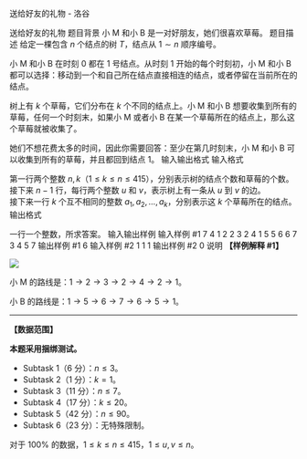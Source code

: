 



送给好友的礼物 - 洛谷














送给好友的礼物
题目背景
小 M 和小 B 是一对好朋友，她们很喜欢草莓。
题目描述
给定一棵包含 $n$ 个结点的树 $T$，结点从 $1 \sim n$ 顺序编号。

小 M 和小 B 在时刻 $0$ 都在 $1$ 号结点。从时刻 $1$ 开始的每个时刻初，小 M 和小 B 都可以选择：移动到一个和自己所在结点直接相连的结点，或者停留在当前所在的结点。

树上有 $k$ 个草莓，它们分布在 $k$ 个不同的结点上。小 M 和小 B 想要收集到所有的草莓，任何一个时刻末，如果小 M 或者小 B 在某一个草莓所在的结点上，那么这个草莓就被收集了。

她们不想花费太多的时间，因此你需要回答：至少在第几时刻末，小 M 和小 B 可以收集到所有的草莓，并且都回到结点 $1$。
输入输出格式
输入格式

第一行两个整数 $n, k$（$1 \leq k \leq n \leq 415$），分别表示树的结点个数和草莓的个数。  
接下来 $n - 1$ 行，每行两个整数 $u$ 和 $v$，表示树上有一条从 $u$ 到 $v$ 的边。  
接下来一行 $k$ 个互不相同的整数 $a_1, a_2, \ldots , a_k$，分别表示这 $k$ 个草莓所在的结点。
输出格式

一行一个整数，所求答案。
输入输出样例
输入样例 #1
7 4
1 2
2 3
2 4
1 5
5 6
6 7
3 4 5 7
输出样例 #1
6
输入样例 #2
1 1
1
输出样例 #2
0
说明
**【样例解释 #1】**

![](https://cdn.luogu.com.cn/upload/image_hosting/bhe4q1zn.png)

小 M 的路线是：$1 \to 2 \to 3 \to 2 \to 4 \to 2 \to 1$。

小 B 的路线是：$1 \to 5 \to 6 \to 7 \to 6 \to 5 \to 1$。

---

**【数据范围】**

**本题采用捆绑测试。**

- Subtask 1（$6$ 分）：$n \leq 3$。
- Subtask 2（$1$ 分）：$k = 1$。
- Subtask 3（$11$ 分）：$n \leq 7$。
- Subtask 4（$17$ 分）：$k \leq 20$。
- Subtask 5（$42$ 分）：$n \leq 90$。
- Subtask 6（$23$ 分）：无特殊限制。

对于 $100 \%$ 的数据，$1 \leq k \leq n \leq 415$，$1 \leq u, v \leq n$。






